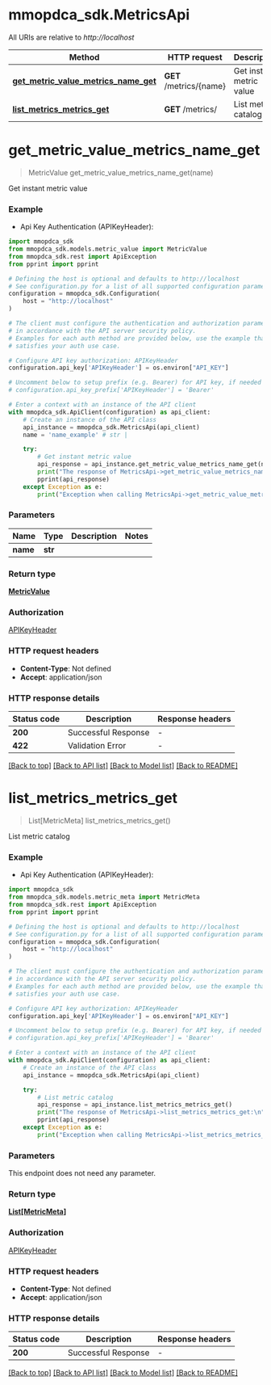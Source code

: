 # mmopdca_sdk.MetricsApi

All URIs are relative to *http://localhost*

Method | HTTP request | Description
------------- | ------------- | -------------
[**get_metric_value_metrics_name_get**](MetricsApi.md#get_metric_value_metrics_name_get) | **GET** /metrics/{name} | Get instant metric value
[**list_metrics_metrics_get**](MetricsApi.md#list_metrics_metrics_get) | **GET** /metrics/ | List metric catalog


# **get_metric_value_metrics_name_get**
> MetricValue get_metric_value_metrics_name_get(name)

Get instant metric value

### Example

* Api Key Authentication (APIKeyHeader):

```python
import mmopdca_sdk
from mmopdca_sdk.models.metric_value import MetricValue
from mmopdca_sdk.rest import ApiException
from pprint import pprint

# Defining the host is optional and defaults to http://localhost
# See configuration.py for a list of all supported configuration parameters.
configuration = mmopdca_sdk.Configuration(
    host = "http://localhost"
)

# The client must configure the authentication and authorization parameters
# in accordance with the API server security policy.
# Examples for each auth method are provided below, use the example that
# satisfies your auth use case.

# Configure API key authorization: APIKeyHeader
configuration.api_key['APIKeyHeader'] = os.environ["API_KEY"]

# Uncomment below to setup prefix (e.g. Bearer) for API key, if needed
# configuration.api_key_prefix['APIKeyHeader'] = 'Bearer'

# Enter a context with an instance of the API client
with mmopdca_sdk.ApiClient(configuration) as api_client:
    # Create an instance of the API class
    api_instance = mmopdca_sdk.MetricsApi(api_client)
    name = 'name_example' # str | 

    try:
        # Get instant metric value
        api_response = api_instance.get_metric_value_metrics_name_get(name)
        print("The response of MetricsApi->get_metric_value_metrics_name_get:\n")
        pprint(api_response)
    except Exception as e:
        print("Exception when calling MetricsApi->get_metric_value_metrics_name_get: %s\n" % e)
```



### Parameters


Name | Type | Description  | Notes
------------- | ------------- | ------------- | -------------
 **name** | **str**|  | 

### Return type

[**MetricValue**](MetricValue.md)

### Authorization

[APIKeyHeader](../README.md#APIKeyHeader)

### HTTP request headers

 - **Content-Type**: Not defined
 - **Accept**: application/json

### HTTP response details

| Status code | Description | Response headers |
|-------------|-------------|------------------|
**200** | Successful Response |  -  |
**422** | Validation Error |  -  |

[[Back to top]](#) [[Back to API list]](../README.md#documentation-for-api-endpoints) [[Back to Model list]](../README.md#documentation-for-models) [[Back to README]](../README.md)

# **list_metrics_metrics_get**
> List[MetricMeta] list_metrics_metrics_get()

List metric catalog

### Example

* Api Key Authentication (APIKeyHeader):

```python
import mmopdca_sdk
from mmopdca_sdk.models.metric_meta import MetricMeta
from mmopdca_sdk.rest import ApiException
from pprint import pprint

# Defining the host is optional and defaults to http://localhost
# See configuration.py for a list of all supported configuration parameters.
configuration = mmopdca_sdk.Configuration(
    host = "http://localhost"
)

# The client must configure the authentication and authorization parameters
# in accordance with the API server security policy.
# Examples for each auth method are provided below, use the example that
# satisfies your auth use case.

# Configure API key authorization: APIKeyHeader
configuration.api_key['APIKeyHeader'] = os.environ["API_KEY"]

# Uncomment below to setup prefix (e.g. Bearer) for API key, if needed
# configuration.api_key_prefix['APIKeyHeader'] = 'Bearer'

# Enter a context with an instance of the API client
with mmopdca_sdk.ApiClient(configuration) as api_client:
    # Create an instance of the API class
    api_instance = mmopdca_sdk.MetricsApi(api_client)

    try:
        # List metric catalog
        api_response = api_instance.list_metrics_metrics_get()
        print("The response of MetricsApi->list_metrics_metrics_get:\n")
        pprint(api_response)
    except Exception as e:
        print("Exception when calling MetricsApi->list_metrics_metrics_get: %s\n" % e)
```



### Parameters

This endpoint does not need any parameter.

### Return type

[**List[MetricMeta]**](MetricMeta.md)

### Authorization

[APIKeyHeader](../README.md#APIKeyHeader)

### HTTP request headers

 - **Content-Type**: Not defined
 - **Accept**: application/json

### HTTP response details

| Status code | Description | Response headers |
|-------------|-------------|------------------|
**200** | Successful Response |  -  |

[[Back to top]](#) [[Back to API list]](../README.md#documentation-for-api-endpoints) [[Back to Model list]](../README.md#documentation-for-models) [[Back to README]](../README.md)

